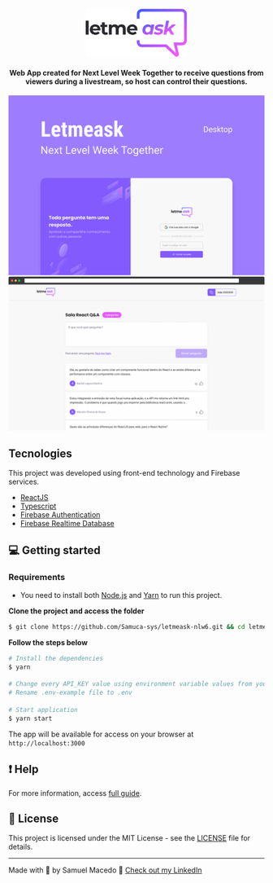 <div align="center" >
  <img src=".github/logo.svg" alt="Letmeask logo" width="200px">
</div>

<h4 align="center">
  Web App created for Next Level Week Together to receive questions from viewers during a livestream, so host can control their questions.
</h4>

<div align="center">
  <img src=".github/cover.svg" alt="Letmeask home">

</div>
<div align="center">
  <img src=".github/app-preview.png" alt="Letmeask room">
</div>

## Tecnologies

This project was developed using front-end technology and Firebase services.

- [ReactJS](https://reactjs.org/)
- [Typescript](https://www.typescriptlang.org/)
- [Firebase Authentication](https://firebase.google.com/products/auth)
- [Firebase Realtime Database](https://firebase.google.com/products/realtime-database)

## 💻 Getting started

### Requirements

- You need to install both [Node.js](https://nodejs.org/en/download/) and [Yarn](https://yarnpkg.com/) to run this project.

**Clone the project and access the folder**

```bash
$ git clone https://github.com/Samuca-sys/letmeask-nlw6.git && cd letmeask-nlw6
```

**Follow the steps below**

```bash
# Install the dependencies
$ yarn

# Change every API_KEY value using environment variable values from you Firebase project into env-example file
# Rename .env-example file to .env

# Start application
$ yarn start
```

The app will be available for access on your browser at `http://localhost:3000`

## ❗ Help

For more information, access [full guide](https://www.notion.so/LetMeAsk-817f5fc14eb3478a80c876b8c1e795c2).

## 📝 License

This project is licensed under the MIT License - see the [LICENSE](LICENSE) file for details.

---

Made with 💜 by Samuel Macedo 👋 [Check out my LinkedIn](https://www.linkedin.com/in/samuel-macedo)
